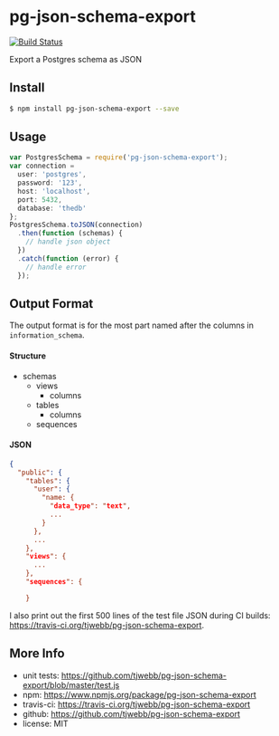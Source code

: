 pg-json-schema-export
=====================

[![Build Status](https://travis-ci.org/tjwebb/pg-json-schema-export.svg)](https://travis-ci.org/tjwebb/pg-json-schema-export)

Export a Postgres schema as JSON

## Install
```sh
$ npm install pg-json-schema-export --save
```

## Usage
```js
var PostgresSchema = require('pg-json-schema-export');
var connection =
  user: 'postgres',
  password: '123',
  host: 'localhost',
  port: 5432,
  database: 'thedb'
};
PostgresSchema.toJSON(connection)
  .then(function (schemas) {
    // handle json object
  })
  .catch(function (error) {
    // handle error
  });
```

## Output Format
The output format is for the most part named after the columns in `information_schema`.

#### Structure
- schemas
  - views
    - columns
  - tables
    - columns
  - sequences


#### JSON
```json
{
  "public": {
    "tables": {
      "user": {
        "name: {
          "data_type": "text",
          ...
        }
      },
      ...
    },
    "views": {
      ...
    },
    "sequences": {

    }
```
I also print out the first 500 lines of the test file JSON during CI builds: https://travis-ci.org/tjwebb/pg-json-schema-export.

## More Info
- unit tests: https://github.com/tjwebb/pg-json-schema-export/blob/master/test.js
- npm: https://www.npmjs.org/package/pg-json-schema-export
- travis-ci: https://travis-ci.org/tjwebb/pg-json-schema-export
- github: https://github.com/tjwebb/pg-json-schema-export
- license: MIT
